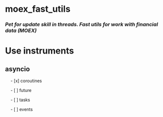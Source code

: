 # moex_fast_utils
### _Pet for update skill in threads. Fast utils for work with financial data (MOEX)_

# Use instruments
## asyncio
*&emsp;* - [x] coroutines

*&emsp;* - [ ] future

*&emsp;* - [ ] tasks

*&emsp;* - [ ] events

